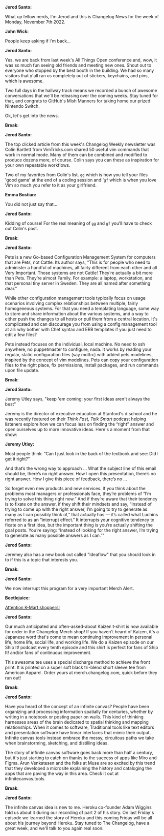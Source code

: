 **Jerod Santo:**

What up fellow nerds, I'm Jerod and this is Changelog News for the week of Monday, November 7th 2022.

**John Wick:**

People keep asking if I'm back...

**Jerod Santo:**

Yes, we are back from last week's All Things Open conference and, wow, it was so much fun seeing old friends and meeting new ones. Shout out to everyone who stopped by the best booth in the building. We had so many visitors that y'all ran us completely out of stickers, keychains, and pins, which is awesome.

Two full days in the hallway track means we recorded a bunch of awesome conversations that we'll be releasing over the coming weeks. Stay tuned for that, and congrats to GitHub's Mish Manners for taking home our prized Nintendo Switch.

Ok, let's get into the news.

**Break:**

**Jerod Santo:**

The top clicked article from this week's Changelog Weekly newsletter was Colin Bartlett from VimTricks.com shared 50 useful vim commands that work in normal mode. Many of them can be combined and modified to produce dozens more, of course. Colin says you can these as inspiration for your own repeatable workflows.

Two of my favorites from Colin's list. `gg` which is how you tell your files 'good game' at the end of a coding session and '`gf` which is when you love Vim so much you refer to it as your girlfriend.

**Emma Bostian:**

You did not just say that...

**Jerod Santo:**

Kidding of course! For the real meaning of `gg` and `gf` you'll have to check out Colin's post.

**Break:**

**Jerod Santo:**

Pets is a new Go-based Configuration Management System for computers that are Pets, not Cattle. Its author says, "This is for people who need to administer a handful of machines, all fairly different from each other and all Very Important. Those systems are not Cattle! They’re actually a bit more than Pets. They’re almost Family. For example: a laptop, workstation, and that personal tiny server in Sweden. They are all named after something dear."

While other configuration management tools typically focus on usage scenarios involving complex relationships between multiple, fairly homogeneous systems. For that you need a templating language, some way to store and share information about the various systems, and a way to either push the changes to all hosts or pull them from a central location. It's complicated and can discourage you from using a config management tool at all: why bother with Chef syntax and ERB templates if you just need to edit a few files?

Pets instead focuses on the individual, local machine. No need to ssh anywhere, no puppetmaster to configure, nada. It works by reading your regular, static configuration files (say muttrc) with added pets modelines, inspired by the concept of vim modelines. Pets can copy your configuration files to the right place, fix permissions, install packages, and run commands upon file update.

**Break:**

**Jerod Santo:**

Jeremy Utley says, "keep 'em coming: your first ideas aren't always the best"

Jeremy is the director of executive education at Stanford's d.school and he was recently featured on their _Think Fast, Talk Smart_ podcast helping listeners explore how we can focus less on finding the “right” answer and open ourselves up to more innovative ideas. Here's a moment from that show:

**Jeremy Utley:**

Most people think: “Can I just look in the back of the textbook and see: Did I get it right?”

And that’s the wrong way to approach … What the subject line of this email should be, there’s no right answer. How I open this presentation, there’s no right answer. How I give this piece of feedback, there’s no …

So forget even new products and new services. If you think about the problems most managers or professionals face, they’re problems of “I’m trying to solve this thing right now.” And if they’re aware that their tendency is to fixate on the answer, if they shift their mindsets and say, “Instead of trying to come up with the right answer, I’m going to try to generate as many as I can possibly think of,” that actually has — it’s called what Luchins referred to as an “interrupt effect.” It interrupts your cognitive tendency to fixate on a first idea, but the important thing is you’re actually shifting the goal posts. You’re saying: “Instead of looking for the right answer, I’m trying to generate as many possible answers as I can.”"

**Jerod Santo:**

Jeremey also has a new book out called "Ideaflow" that you should look in to if this is a topic that interests you.

**Break:**

**Jerod Santo:**

We now interrupt this program for a very important Merch Alert.

**Beetlejuice:**

[Attention K-Mart shoppers!](https://www.youtube.com/watch?v=R7pF7WNJp3Y)

**Jerod Santo:**

Our much anticipated and often-asked-about Kaizen t-shirt is now available for order in the Changelog Merch shop! If you haven't heard of Kaizen, it's a Japanese word that's come to mean continuing improvement in personal life, home life, social life, and working life. We do a Kaizen episode on our Ship It! podcast every tenth episode and this shirt is perfect for fans of Ship It! and/or fans of continuous improvement.

This awesome tee uses a special discharge method to achieve the front print. It is printed on a super soft black tri-blend short sleeve tee from American Apparel. Order yours at merch.changelog.com, quick before they run out!

**Break:**

**Jerod Santo:**

Have you heard of the concept of an infinite canvas? People have been organizing and processing information spatially for centuries, whether by writing in a notebook or posting paper on walls. This kind of thinking harnesses areas of the brain dedicated to spatial thinking and mapping relationships. When it comes to software, Traditional tools like text editors and presentation software have linear interfaces that mimic their output. Infinite canvas tools instead embrace the messy, circuitous paths we take when brainstorming, sketching, and distilling ideas.

The story of infinite canvas software goes back more than half a century, but it's just starting to catch on thanks to the success of apps like Miro and Figma. Arun Venkatesen and the folks at Muse are so excited by this trend that they developed a microsite explaining the history and cataloging the apps that are paving the way in this area. Check it out at infinitecanvas.tools.

**Break:**

**Jerod Santo:**

The infinite canvas idea is new to me. Heroku co-founder Adam Wiggins told us about it during our recording of part 2 of his story. On last Friday's episode we learned the story of Heroku and this coming Friday will be all about his journey beyond Heroku. Stay tuned to The Changelog, have a great week, and we'll talk to you again real soon.
